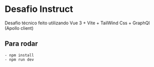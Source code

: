 # Desafio Instruct

Desafio técnico feito utilizando Vue 3 + Vite + TailWind Css + GraphQl (Apollo client)

## Para rodar

```
- npm install
- npm run dev
```
